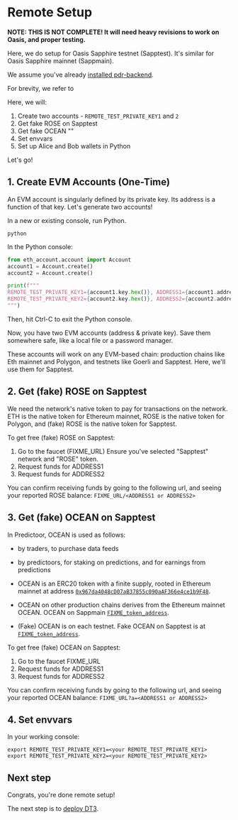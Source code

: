 <!--
Copyright 2023 Ocean Protocol Foundation
SPDX-License-Identifier: Apache-2.0
-->

# Remote Setup

**NOTE: THIS IS NOT COMPLETE! It will need heavy revisions to work on Oasis, and proper testing.**

Here, we do setup for Oasis Sapphire testnet (Sapptest). It's similar for Oasis Sapphire mainnet (Sappmain).

We assume you've already [installed pdr-backend](install.md).

For brevity, we refer to 

Here, we will:
1. Create two accounts - `REMOTE_TEST_PRIVATE_KEY1` and `2`
2. Get fake ROSE on Sapptest
3. Get fake OCEAN ""
4. Set envvars
5. Set up Alice and Bob wallets in Python

Let's go!

## 1. Create EVM Accounts (One-Time)

An EVM account is singularly defined by its private key. Its address is a function of that key. Let's generate two accounts!

In a new or existing console, run Python.
```console
python
```

In the Python console:

```python
from eth_account.account import Account
account1 = Account.create()
account2 = Account.create()

print(f"""
REMOTE_TEST_PRIVATE_KEY1={account1.key.hex()}, ADDRESS1={account1.address}
REMOTE_TEST_PRIVATE_KEY2={account2.key.hex()}, ADDRESS2={account2.address}
""")
```

Then, hit Ctrl-C to exit the Python console.

Now, you have two EVM accounts (address & private key). Save them somewhere safe, like a local file or a password manager.

These accounts will work on any EVM-based chain: production chains like Eth mainnet and Polygon, and testnets like Goerli and Sapptest. Here, we'll use them for Sapptest.

## 2. Get (fake) ROSE on Sapptest

We need the network's native token to pay for transactions on the network. ETH is the native token for Ethereum mainnet, ROSE is the native token for Polygon, and (fake) ROSE is the native token for Sapptest.

To get free (fake) ROSE on Sapptest:
1. Go to the faucet (FIXME_URL) Ensure you've selected "Sapptest" network and "ROSE" token.
2. Request funds for ADDRESS1
3. Request funds for ADDRESS2

You can confirm receiving funds by going to the following url, and seeing your reported ROSE balance: `FIXME_URL/<ADDRESS1 or ADDRESS2>`

## 3. Get (fake) OCEAN on Sapptest

In Predictoor, OCEAN is used as follows:
- by traders, to purchase data feeds
- by predictoors, for staking on predictions, and for earnings from predictions

- OCEAN is an ERC20 token with a finite supply, rooted in Ethereum mainnet at address [`0x967da4048cD07aB37855c090aAF366e4ce1b9F48`](https://etherscan.io/token/0x967da4048cD07aB37855c090aAF366e4ce1b9F48).
- OCEAN on other production chains derives from the Ethereum mainnet OCEAN. OCEAN on Sappmain [`FIXME_token_address`](FIXME_URL).
- (Fake) OCEAN is on each testnet. Fake OCEAN on Sapptest is at [`FIXME_token_address`](FIXME_URL).

To get free (fake) OCEAN on Sapptest:
1. Go to the faucet FIXME_URL
2. Request funds for ADDRESS1
3. Request funds for ADDRESS2

You can confirm receiving funds by going to the following url, and seeing your reported OCEAN balance: `FIXME_URL?a=<ADDRESS1 or ADDRESS2>`

## 4. Set envvars

In your working console:
```console
export REMOTE_TEST_PRIVATE_KEY1=<your REMOTE_TEST_PRIVATE_KEY1>
export REMOTE_TEST_PRIVATE_KEY2=<your REMOTE_TEST_PRIVATE_KEY2>
```

## Next step

Congrats, you're done remote setup!

The next step is to [deploy DT3](deploy-dt3.md).

